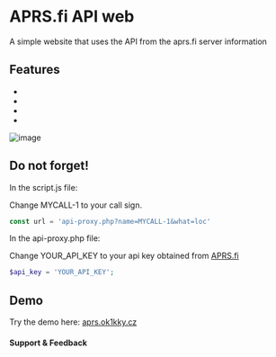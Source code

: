 # APRS.fi API web
A simple website that uses the API from the aprs.fi server  information

## Features

- 
- 
- 
- 


![image](image.png)


## Do not forget!
In the script.js file:

Change MYCALL-1 to your call sign.
```javascript
const url = 'api-proxy.php?name=MYCALL-1&what=loc'
```

In the api-proxy.php file:

Change YOUR_API_KEY to your api key obtained from [APRS.fi](https://aprs.fi/)
```php
$api_key = 'YOUR_API_KEY';
```

## Demo

Try the demo here: [aprs.ok1kky.cz](https://aprs.ok1kky.cz/)


#### Support & Feedback

